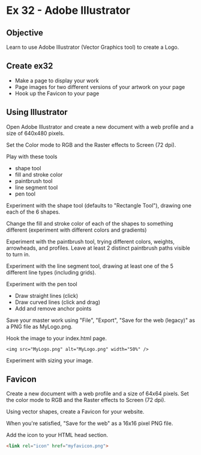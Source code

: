# Ex 32 - Adobe Illustrator

## Objective

Learn to use Adobe Illustrator (Vector Graphics tool) to create a Logo.

## Create ex32 
* Make a page to display your work
* Page images for two different versions of your artwork on your page
* Hook up the Favicon to your page


## Using Illustrator

Open Adobe Illustrator and create a new document with a web profile and a size of 640x480 pixels.

Set the Color mode to RGB and the Raster effects to Screen (72 dpi).

Play with these tools

* shape tool
* fill and stroke color
* paintbrush tool
* line segment tool
* pen tool

Experiment with the shape tool (defaults to "Rectangle Tool"), drawing one each of the 6 shapes.

Change the fill and stroke color of each of the shapes to something different (experiment with different colors and gradients)

Experiment with the paintbrush tool, trying different colors, weights, arrowheads, and profiles. Leave at least 2 distinct paintbrush paths visible to turn in.

Experiment with the line segment tool, drawing at least one of the 5 different line types (including grids).

Experiment with the pen tool

* Draw straight lines (click)
* Draw curved lines (click and drag)
* Add and remove anchor points

Save your master work using "File", "Export", "Save for the web (legacy)" as a PNG file as MyLogo.png.

Hook the image to your index.html page.

    <img src="MyLogo.png" alt="MyLogo.png" width="50%" />

Experiment with sizing your image.


## Favicon

Create a new document with a web profile and a size of 64x64 pixels. Set the color mode to RGB and the Raster effects to Screen (72 dpi).

Using vector shapes, create a Favicon for your website.

When you're satisfied, "Save for the web" as a 16x16 pixel PNG file.

Add the icon to your HTML head section.

```html
<link rel="icon" href="myfavicon.png">
```

